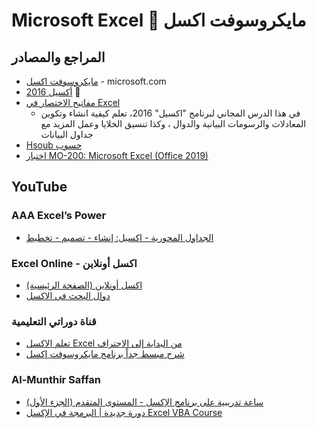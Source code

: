 # Microsoft Excel 💚 مايكروسوفت اكسل

## المراجع والمصادر
* [مايكروسوفت اكسل](https://support.microsoft.com/ar-sa/excel) - microsoft.com
* [أكسيل 2016](https://edu.gcfglobal.org/en/tr_ar-excel-2016/) 🌟 
* [مفاتيح الاختصار في Excel](https://support.microsoft.com/ar-sa/office/%D9%85%D9%81%D8%A7%D8%AA%D9%8A%D8%AD-%D8%A7%D9%84%D8%A7%D8%AE%D8%AA%D8%B5%D8%A7%D8%B1-%D9%81%D9%8A-excel-1798d9d5-842a-42b8-9c99-9b7213f0040f)
  * في هذا الدرس المجاني لبرنامج "اكسيل" 2016، تعلم كيفية انشاء وتكوين المعادلات والرسومات البيانية والدوال ، وكذا تنسيق الخلايا وعمل المزيد مع جداول البيانات
* [Hsoub حسوب](https://academy.hsoub.com/apps/productivity/office/microsoft-excel/)
* [اختبار MO-200: Microsoft Excel (Office 2019)](https://learn.microsoft.com/ar-sa/certifications/exams/mo-200/)

## YouTube
### AAA Excel’s Power
* [الجداول المحورية - اكسيل: إنشاء - تصميم - تخطيط](https://www.youtube.com/watch?v=DdxbG998QDk&list=PL5NlUYOM2iOgzHxXEUAp12Tx9qPbuFb1z)

### Excel Online - اكسل أونلاين
* [اكسل أونلاين (الصفحة الرئيسية)](https://www.youtube.com/channel/UCNh8pGHLFon_oWNABe_ADhw)
* [دوال البحث فى الاكسل](https://www.youtube.com/watch?v=bKBYG0eTFiI&list=PLKJRz6HoN48gEC_PgqranBRe6fInP_LJ5) 


### قناة دوراتي التعليمية
* [تعلم الاكسل Excel من البداية إلى الاحتراف](https://www.youtube.com/watch?v=xOWB8ELw9Dg&list=PLdt8Wd2Fj5Fvz3ijOQon9JZ7v9Tf2f7Dt)
* [شرح مبسط جداً برنامج مايكروسوفت إكسل](https://www.youtube.com/watch?v=KcKG2rAHbPA&list=PLdt8Wd2Fj5FstLcT-wThx31xSBarMX6Ft)

### Al-Munthir Saffan
* [ساعة تدريبية على برنامج الإكسل - المستوى المتقدم (الجزء الأول)](https://www.youtube.com/watch?v=egR-e6ZBa_w&list=PLof3yw6ZFPFhr2TpCoDWh_e0eiGVaHvn3)
* [دورة جديدة | البرمجة في الإكسل Excel VBA Course](https://www.youtube.com/watch?v=Zm7P7VtP9Rg&list=PLof3yw6ZFPFi2b0ks1bqAwDKTO0Chm_Rl)

